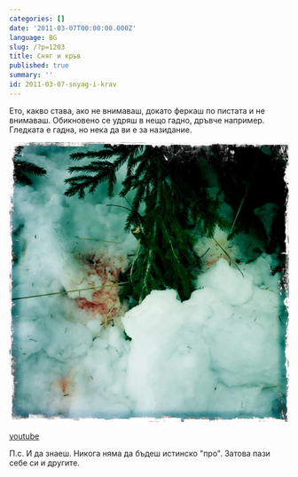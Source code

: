 ```yaml
---
categories: []
date: '2011-03-07T00:00:00.000Z'
language: BG
slug: /?p=1203
title: Сняг и кръв
published: true
summary: ''
id: 2011-03-07-snyag-i-krav
---
```


Ето, какво става, ако не внимаваш, докато феркаш по пистата и не внимаваш. Обикновено се удряш в нещо гадно, дръвче например. Гледката е гадна, но нека да ви е за назидание. 

![](https://raw.githubusercontent.com/kirilchristov/blog_images/main/2011/03/IMG_0469.jpg)

 

[youtube](https://www.youtube.com/watch?v=2GPVK-vqs8E)


П.с. И да знаеш. Никога няма да бъдеш истинско "про". Затова пази себе си и другите.
